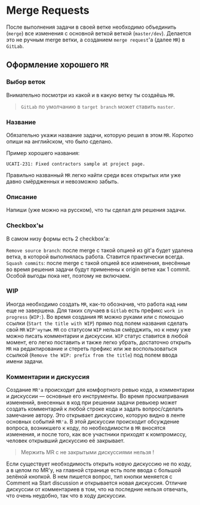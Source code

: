 # Merge Requests

После выполнения задачи в своей ветке необходимо объединить (`merge`) все изменения c основной веткой веткой (`master/dev`).
Делается это не ручным merge ветки, а созданием `merge request`'a (далее `MR`) в `GitLab`.

## Оформление хорошего `MR`

### Выбор веток

Внимательно посмотри из какой и в какую ветку ты создаёшь `MR`.

> `GitLab` по умолчанию в `target branch` может ставить `master`.

### Название

Обязательно укажи название задачи, которую решил в этом `MR`.
Коротко опиши на английском, что было сделано.

Пример хорошего названия: 
```
UCATI-231: Fixed contractors sample at project page.
```
Правильно названный `MR` легко найти среди всех открытых или уже давно смёрдженных и невозможно забыть.


### Описание

Напиши (уже можно на русском), что ты сделал для решения задачи.


### Checkbox'ы

В самом низу формы есть 2 checkbox'а:

`Remove source branch`: после merge с такой опцией из git'a будет удалена ветка, в которой выполнялась работа. Ставится практически всегда.
`Squash commits`: после merge с такой опцией все изменения, внесённые во время решения задачи будут применены к origin ветке как 1 commit. Особой выгоды пока нет, поэтому не включаем.

### WIP

Иногда необходимо создать `MR`, как-то обозначив, что работа над ним еще не завершена. Для таких случаев в
`Gitlab` есть префикс `work in progress` (`WIP:`).
Во время создания `MR` можно руками или с помощью ссылки (`Start the title with WIP`) прямо под полем названия сделать свой `MR` `WIP'нутым`.
`MR` со статусом `WIP` нельзя смёрджить, но к нему уже можно писать комментарии и дискуссии.
`WIP` статус ставится в любой момент, его легко поставить и также легко убрать, достаточно открыть `MR` на редактирование и стереть префикс или же воспользоваться ссылкой (`Remove the WIP: prefix from the title`)
под полем ввода имени задачи.

### Комментарии и дискуссия

Создание `MR'a` происходит для комфортного ревью кода, а комментарии и дискуссии — основные его инструменты.
Во время просматривания изменений, внесенных в код при решении задачи ревьюер может создать комментарий к любой строке кода и задать вопрос/сделать замечание автору.
Это открывает дискуссию, которую видно в ленте основных событий `MR'а`. В этой дискуссии происходит обсуждение вопроса, возникшего к коду, по необходимости в `MR` вносятся изменения, и после того, как все участники
приходят к компромиссу, человек открывший дискуссию её закрывает.
> Мержить MR с не закрытыми дискуссиями нельзя !
> 
Если существует необходимость открыть новую дискуссию не по коду, а в целом по MR'у, на главной странице есть
поле ввода с большой зелёной кнопкой.
В нем пишется вопрос, тип кнопки меняется с Comment на Start discussion и открывается новая дискуссия.
Отличие дискуссии от комментариев в том, что на последние нельзя отвечать, что очень неудобно, так что в ходу дискуссии.
